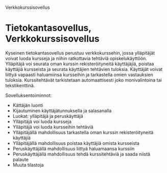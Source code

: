 Verkkokurssisovellus

# Tietokantasovellus, Verkkokurssisovellus

Kyseinen tietokantasovellus perustuu verkkokurssehin, jossa ylläpitäjät voivat luoda kursseja ja niihin ratkottavia tehtäviä opiskelukäyttöön.
Ylläpitäjä voi seurata oman kurssin rekisteröityneitä käyttäjäjiä, poistaa käyttäjiä kursseista ja seurata käyttäjien tehtävien tuloksia. Käyttäjät voivat liittyä vapaasti haluamiinsa kursseihin ja tarkastella omien vastauksien tuloksia. 
Kurssitehtävät tarkistetaan automaattisesti joko monivalintoina tai tekstikenttinä.

Sovelluksentoiminnot:
* Kättäjän luonti
* Kijautuminen käyttäjätunnuksella ja salasanalla
* Luokat: ylläpitäjä ja peruskäyttäjä
* Ylläpitäjä voi luoda kursseja
* Ylläpitäjä voi luoda kursseihin tehtäviä
* Ylläpitäjällä mahdollisuus tarkastella oman kurssin rekisteröityneitä käyttäjiä
* Ylläpitäjällä mahdollisuus poistaa käyttäjiä omista kursseista
* Peruskäyttäjällä mahdollisuus liittyä haluamaansa kurssiin
* Peruskäyttäjällä mahdollisuus tehdä kurssitehtäviä ja saada niistä palaute
* Muuta tilastoja
